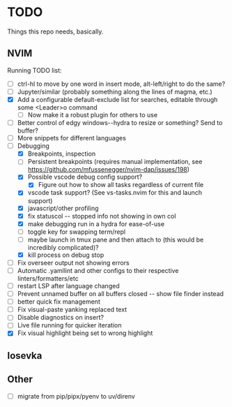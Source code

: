 # TODO

Things this repo needs, basically.

## NVIM

Running TODO list:

- [ ] ctrl-hl to move by one word in insert mode, alt-left/right to do the same?
- [ ] Jupyter/similar (probably something along the lines of magma, etc.)
- [x] Add a configurable default-exclude list for searches, editable through some \<Leader>o command
  - [ ] Now make it a robust plugin for others to use
- [ ] Better control of edgy windows--hydra to resize or something? Send to buffer?
- [ ] More snippets for different languages
- [ ] Debugging
  - [x] Breakpoints, inspection
  - [ ] Persistent breakpoints (requires manual implementation, see https://github.com/mfussenegger/nvim-dap/issues/198)
  - [x] Possible vscode debug config support?
    - [x] Figure out how to show all tasks regardless of current file
  - [x] vscode task support? (See vs-tasks.nvim for this and launch support)
  - [x] javascript/other profiling
  - [x] fix statuscol -- stopped info not showing in own col
  - [x] make debugging run in a hydra for ease-of-use
  - [ ] toggle key for swapping term/repl
  - [ ] maybe launch in tmux pane and then attach to (this would be incredibly complicated)?
  - [x] kill process on debug stop
- [ ] Fix overseer output not showing errors
- [ ] Automatic .yamllint and other configs to their respective linters/formatters/etc
- [ ] restart LSP after language changed
- [ ] Prevent unnamed buffer on all buffers closed -- show file finder instead
- [ ] better quick fix management
- [ ] Fix visual-paste yanking replaced text
- [ ] Disable diagnostics on insert?
- [ ] Live file running for quicker iteration
- [x] Fix visual highlight being set to wrong highlight

## Iosevka

## Other

- [ ] migrate from pip/pipx/pyenv to uv/direnv
